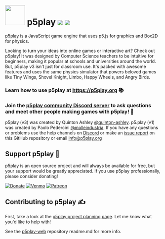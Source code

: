 # <img src="https://p5play.org/assets/p5play_logo.svg" width="64"> p5play ![](https://img.shields.io/github/package-json/v/quinton-ashley/p5play) ![](https://img.shields.io/github/license/quinton-ashley/p5play)

[p5play][] is a JavaScript game engine that uses p5.js for graphics and Box2D for physics.

Looking to turn your ideas into online games or interactive art? Check out p5play! It was designed by Computer Science teachers to be intuitive for beginners, making it popular at schools and universities around the world. But, p5play v3 isn't just for classroom use. It's packed with awesome features and uses the same physics simulator that powers beloved games like Tiny Wings, Shovel Knight, Limbo, Happy Wheels, and Angry Birds.

### Learn how to use p5play at https://p5play.org 📚

### Join the [p5play community Discord server][] to ask questions and meet other people making games with p5play! 👾

p5play (v3) was created by Quinton Ashley [@quinton-ashley][]. p5.play (v1) was created by Paolo Pedercini [@molleindustria][]. If you have any questions or problems use the help channels on [Discord][] or make an [issue report][] on this GitHub repository or email <info@p5play.org>

## Support p5play 🤝

p5play is an open source project and will always be available for free, but your support would be greatly appreciated. If you use p5play professionally, please consider donating!

[![Donate](https://img.shields.io/badge/PayPal-@qashto-green.svg)](https://paypal.me/qashto) [![Venmo](https://img.shields.io/badge/Venmo-@Quinton--Ashley-blue.svg)](https://venmo.com/Quinton-Ashley) [![Patreon](https://img.shields.io/badge/Patreon-@p5play-orange.svg)](https://www.patreon.com/p5play)

## Contributing to p5play ✍️

First, take a look at the [p5play project planning page][]. Let me know what you'd like to help with!

See the [p5play-web][] repository readme.md for more info.

[p5play]: https://p5play.org
[p5play Patreon]: https://www.patreon.com/p5play
[issue report]: https://github.com/quinton-ashley/p5play/issues
[@quinton-ashley]: https://github.com/quinton-ashley
[@molleindustria]: https://github.com/molleindustria
[p5play-web]: https://github.com/quinton-ashley/p5play-web
[p5play community Discord server]: https://discord.gg/3UTbqUgmPF
[Discord]: https://discord.gg/3UTbqUgmPF
[LICENSING.md]: https://github.com/quinton-ashley/p5play-web/blob/main/LICENSING.md
[p5play-exceptions]: https://github.com/quinton-ashley/p5play-exceptions
[p5play project planning page]: https://github.com/quinton-ashley/p5play/projects/1
